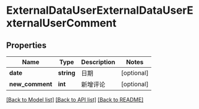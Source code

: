 # ExternalDataUserExternalDataUserExternalUserComment

## Properties
Name | Type | Description | Notes
------------ | ------------- | ------------- | -------------
**date** | **string** | 日期 | [optional] 
**new_comment** | **int** | 新增评论 | [optional] 

[[Back to Model list]](../README.md#documentation-for-models) [[Back to API list]](../README.md#documentation-for-api-endpoints) [[Back to README]](../README.md)

